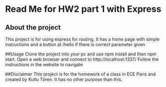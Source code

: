 # Read Me for HW2 part 1 with Express

## About the project
This project is for using express for routing. It has a home page with simple instructions and a button at /hello if there is correct parameter given

##Usage
Clone the project into your pc and use npm install and then npm start. Open a web browser and connect to http://localhost:1337/ Follow the instructions in the website to navigate

##Disclaimer
This project is for the homework of a class in ECE Paris and created by Kutlu Tören. It has no other purpose than this.
